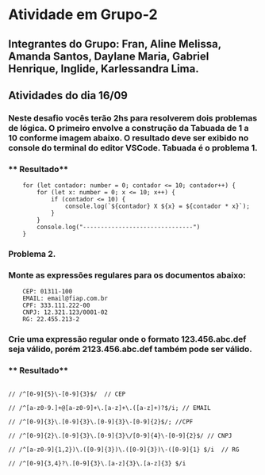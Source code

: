 # Atividade em Grupo-2

## Integrantes do Grupo: Fran, Aline Melissa, Amanda Santos, Daylane Maria, Gabriel Henrique, Inglide, Karlessandra Lima.

## Atividades do dia 16/09

### Neste desafio vocês terão 2hs para resolverem dois problemas de lógica. O primeiro envolve a construção da Tabuada de 1 a 10 conforme imagem abaixo. O resultado deve ser exibido no console do terminal do editor VSCode. Tabuada é o problema 1.


### ** Resultado**

```git
    for (let contador: number = 0; contador <= 10; contador++) {
        for (let x: number = 0; x <= 10; x++) {
            if (contador <= 10) {
                console.log(`${contador} X ${x} = ${contador * x}`);
            }
        }
        console.log("-------------------------------")
    }

```
### Problema 2. 
### Monte as expressões regulares para os documentos abaixo:
```
    CEP: 01311-100
    EMAIL: email@fiap.com.br
    CPF: 333.111.222-00
    CNPJ: 12.321.123/0001-02
    RG: 22.455.213-2
```

### Crie uma expressão regular onde o formato 123.456.abc.def seja válido, porém 2123.456.abc.def também pode ser válido.

### ** Resultado**
```

// /^[0-9]{5}\-[0-9]{3}$/  // CEP

// /^[a-z0-9.]+@[a-z0-9]+\.[a-z]+\.([a-z]+)?$/i; // EMAIL

// /^[0-9]{3}\.[0-9]{3}\.[0-9]{3}\-[0-9]{2}$/; //CPF

// /^[0-9]{2}\.[0-9]{3}\.[0-9]{3}\/[0-9]{4}\-[0-9]{2}$/ // CNPJ

// /^[a-z0-9]{1,2})\.([0-9]{3})\.([0-9]{3})\-([0-9]{1} $/i  // RG

// /^[0-9]{3,4}?\.[0-9]{3}\.[a-z]{3}\.[a-z]{3} $/i

```
